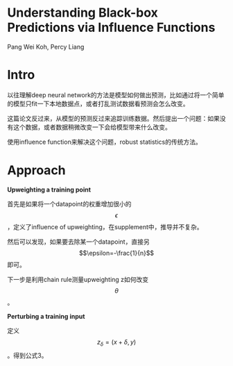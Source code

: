 # Understanding Black-box Predictions via Influence Functions

Pang Wei Koh, Percy Liang

# Intro

以往理解deep neural network的方法是模型如何做出预测，比如通过将一个简单的模型只fit一下本地数据点，或者打乱测试数据看预测会怎么改变。

这篇论文反过来，从模型的预测反过来追踪训练数据。然后提出一个问题：如果没有这个数据，或者数据稍微改变一下会给模型带来什么改变。

使用influence function来解决这个问题，robust statistics的传统方法。

# Approach

**Upweighting a training point**

首先是如果将一个datapoint的权重增加很小的$$\epsilon$$，定义了influence of upweighting，在supplement中，推导并不复杂。

然后可以发现，如果要去除某一个datapoint，直接另$$\epsilon=-\frac{1}{n}$$即可。

下一步是利用chain rule测量upweighting z如何改变$$\theta$$。

**Perturbing a training input**

定义$$z_\delta = (x+\delta, y)$$。得到公式3。